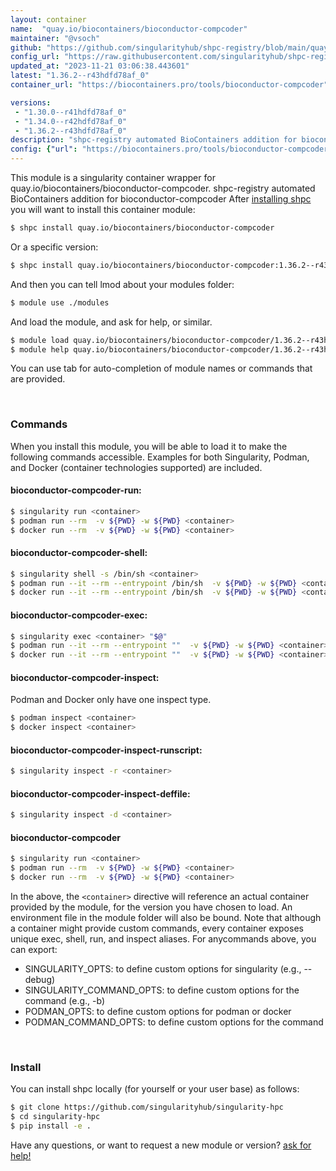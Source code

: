 ```yaml
---
layout: container
name:  "quay.io/biocontainers/bioconductor-compcoder"
maintainer: "@vsoch"
github: "https://github.com/singularityhub/shpc-registry/blob/main/quay.io/biocontainers/bioconductor-compcoder/container.yaml"
config_url: "https://raw.githubusercontent.com/singularityhub/shpc-registry/main/quay.io/biocontainers/bioconductor-compcoder/container.yaml"
updated_at: "2023-11-21 03:06:38.443601"
latest: "1.36.2--r43hdfd78af_0"
container_url: "https://biocontainers.pro/tools/bioconductor-compcoder"

versions:
 - "1.30.0--r41hdfd78af_0"
 - "1.34.0--r42hdfd78af_0"
 - "1.36.2--r43hdfd78af_0"
description: "shpc-registry automated BioContainers addition for bioconductor-compcoder"
config: {"url": "https://biocontainers.pro/tools/bioconductor-compcoder", "maintainer": "@vsoch", "description": "shpc-registry automated BioContainers addition for bioconductor-compcoder", "latest": {"1.36.2--r43hdfd78af_0": "sha256:a5572f48541621e8cbf6bfba09c18e47616b5614987106e84ede846c4d02a576"}, "tags": {"1.30.0--r41hdfd78af_0": "sha256:b84d1af6e7b19cc865519d616fa574ffa43e8b6a1f86afa99333f4556d6b7165", "1.34.0--r42hdfd78af_0": "sha256:017ed3ce55b15f93c112ccd1debb795ab836840757c788b0b4c7664995984660", "1.36.2--r43hdfd78af_0": "sha256:a5572f48541621e8cbf6bfba09c18e47616b5614987106e84ede846c4d02a576"}, "docker": "quay.io/biocontainers/bioconductor-compcoder"}
---
```


This module is a singularity container wrapper for quay.io/biocontainers/bioconductor-compcoder.
shpc-registry automated BioContainers addition for bioconductor-compcoder
After [installing shpc](#install) you will want to install this container module:


```bash
$ shpc install quay.io/biocontainers/bioconductor-compcoder
```

Or a specific version:

```bash
$ shpc install quay.io/biocontainers/bioconductor-compcoder:1.36.2--r43hdfd78af_0
```

And then you can tell lmod about your modules folder:

```bash
$ module use ./modules
```

And load the module, and ask for help, or similar.

```bash
$ module load quay.io/biocontainers/bioconductor-compcoder/1.36.2--r43hdfd78af_0
$ module help quay.io/biocontainers/bioconductor-compcoder/1.36.2--r43hdfd78af_0
```

You can use tab for auto-completion of module names or commands that are provided.

<br>

### Commands

When you install this module, you will be able to load it to make the following commands accessible.
Examples for both Singularity, Podman, and Docker (container technologies supported) are included.

#### bioconductor-compcoder-run:

```bash
$ singularity run <container>
$ podman run --rm  -v ${PWD} -w ${PWD} <container>
$ docker run --rm  -v ${PWD} -w ${PWD} <container>
```

#### bioconductor-compcoder-shell:

```bash
$ singularity shell -s /bin/sh <container>
$ podman run --it --rm --entrypoint /bin/sh  -v ${PWD} -w ${PWD} <container>
$ docker run --it --rm --entrypoint /bin/sh  -v ${PWD} -w ${PWD} <container>
```

#### bioconductor-compcoder-exec:

```bash
$ singularity exec <container> "$@"
$ podman run --it --rm --entrypoint ""  -v ${PWD} -w ${PWD} <container> "$@"
$ docker run --it --rm --entrypoint ""  -v ${PWD} -w ${PWD} <container> "$@"
```

#### bioconductor-compcoder-inspect:

Podman and Docker only have one inspect type.

```bash
$ podman inspect <container>
$ docker inspect <container>
```

#### bioconductor-compcoder-inspect-runscript:

```bash
$ singularity inspect -r <container>
```

#### bioconductor-compcoder-inspect-deffile:

```bash
$ singularity inspect -d <container>
```



#### bioconductor-compcoder

```bash
$ singularity run <container>
$ podman run --rm  -v ${PWD} -w ${PWD} <container>
$ docker run --rm  -v ${PWD} -w ${PWD} <container>
```


In the above, the `<container>` directive will reference an actual container provided
by the module, for the version you have chosen to load. An environment file in the
module folder will also be bound. Note that although a container
might provide custom commands, every container exposes unique exec, shell, run, and
inspect aliases. For anycommands above, you can export:

 - SINGULARITY_OPTS: to define custom options for singularity (e.g., --debug)
 - SINGULARITY_COMMAND_OPTS: to define custom options for the command (e.g., -b)
 - PODMAN_OPTS: to define custom options for podman or docker
 - PODMAN_COMMAND_OPTS: to define custom options for the command

<br>

### Install

You can install shpc locally (for yourself or your user base) as follows:

```bash
$ git clone https://github.com/singularityhub/singularity-hpc
$ cd singularity-hpc
$ pip install -e .
```

Have any questions, or want to request a new module or version? [ask for help!](https://github.com/singularityhub/singularity-hpc/issues)